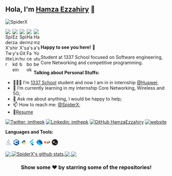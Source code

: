 
## Hola, I'm [Hamza Ezzahiry](https://spiderx.vercel.app) 👋

<p align="left"> <img src="https://komarev.com/ghpvc/?username=hamza-ezzahiry&color=blue&style=flat-square" alt="SpiderX" /> </p>

<a href="https://twitter.com/HamzaEzzahiry">
  <img align="left" alt="SpiderX's Twitter" width="22px" src="https://cdn.jsdelivr.net/npm/simple-icons@v3/icons/twitter.svg" />
</a>

<a href="https://linkedin.com/in/hezzahir">
  <img align="left" alt="Ezzahiry's Linkdein" width="22px" src="https://cdn.jsdelivr.net/npm/simple-icons@v3/icons/linkedin.svg" />
</a>

<a href="https://github.com/hamza-ezzahiry">
  <img align="left" alt="SpiderX's Github" width="22px" src="https://cdn.jsdelivr.net/npm/simple-icons@v3/icons/github.svg" />
</a>

<a href="https://www.facebook.com/hamza.ezzahiry/">
  <img align="left" alt="Hamza's Facebook" width="22px" src="https://cdn.jsdelivr.net/npm/simple-icons@v3/icons/facebook.svg" />
</a>

<a href="https://www.youtube.com/channel/UCSKUmvj3YTuj4h3cYRDnHwQ">
  <img align="left" alt="Hamza's Youtube" width="22px" src="https://cdn.jsdelivr.net/npm/simple-icons@v3/icons/youtube.svg" />
</a>

<br/>
<br/>

**Happy to see you here!** 🤩

Student at 1337 School focused on Software engineering, Core Networking and competitive programming. 

**Talking about Personal Stuffs:**

- 👨🏽‍💻 I’m [1337 School](https://1337.ma) student and now I am in in internship [@Huawei](https://www.huawei.com);
- 🌱 I’m currently learning in my internship Core Networking, Wireless and 5G; 
- 💬 Ask me about anything, I would be happy to help;
- 📫 How to reach me: [@SpiderX](https://twitter.com/HamzaEzzahiry);
- 📝[Resume]() <Under modification>

[![Twitter: imthepk](https://img.shields.io/twitter/follow/hamzaEzzahiry?style=social)](https://twitter.com/HamzaEzzahiry)
[![Linkedin: imthepk](https://img.shields.io/badge/-hezzahir-blue?style=flat-square&logo=Linkedin&logoColor=white&link=https://www.linkedin.com/in/hezzahir/)](https://www.linkedin.com/in/hezzahir/)
[![GitHub HamzaEzzahiry](https://img.shields.io/github/followers/hamza-ezzahiry?label=follow&style=social)](https://github.com/hamza-ezzahiry)
[![website](https://img.shields.io/badge/PortfolioWebsite-SpiderX-2648ff?style=flat-square&logo=google-chrome)](https://spiderx.vercel.app)


**Languages and Tools:**  

<code><img height="20" src="https://raw.githubusercontent.com/github/explore/80688e429a7d4ef2fca1e82350fe8e3517d3494d/topics/c/c.png"></code>
<code><img height="20" src="https://raw.githubusercontent.com/github/explore/80688e429a7d4ef2fca1e82350fe8e3517d3494d/topics/cpp/cpp.png"></code>
<code><img height="20" src="https://raw.githubusercontent.com/github/explore/80688e429a7d4ef2fca1e82350fe8e3517d3494d/topics/python/python.png"></code>
<code><img height="20" src="https://raw.githubusercontent.com/github/explore/80688e429a7d4ef2fca1e82350fe8e3517d3494d/topics/flutter/flutter.png"></code>
<code><img height="20" src="https://raw.githubusercontent.com/github/explore/80688e429a7d4ef2fca1e82350fe8e3517d3494d/topics/dart/dart.png"></code>
<code><img height="20" src="https://raw.githubusercontent.com/github/explore/80688e429a7d4ef2fca1e82350fe8e3517d3494d/topics/git/git.png"></code>
<code><img height="20" src="https://raw.githubusercontent.com/github/explore/80688e429a7d4ef2fca1e82350fe8e3517d3494d/topics/terminal/terminal.png"></code>

<a href="https://github.com/hamza-ezzahiry">
  <img align="center" src="https://github-readme-stats.vercel.app/api/top-langs/?username=hamza-ezzahiry&theme=light" />
</a>
<a href="https://github.com/hamza-ezzahiry">
 <img align="center" src="https://github-readme-stats.vercel.app/api?username=hamza-ezzahiry&show_icons=true&theme=light&line_height=40" alt="SpiderX's github stats"/>
</a>

<a href="https://github.com/hamza-ezzahiry/Flutter_projects">
  <img align="center" src="https://github-readme-stats.vercel.app/api/pin/?username=hamza-ezzahiry&repo=Flutter_projects&theme=light" />
</a>
<a href="https://github.com/hamza-ezzahiry/Wolf3D">
  <img align="center" src="https://github-readme-stats.vercel.app/api/pin/?username=hamza-ezzahiry&repo=Wolf3D&theme=light" />
</a>


<div align="center">

### Show some ❤️ by starring some of the repositories!

</div>
